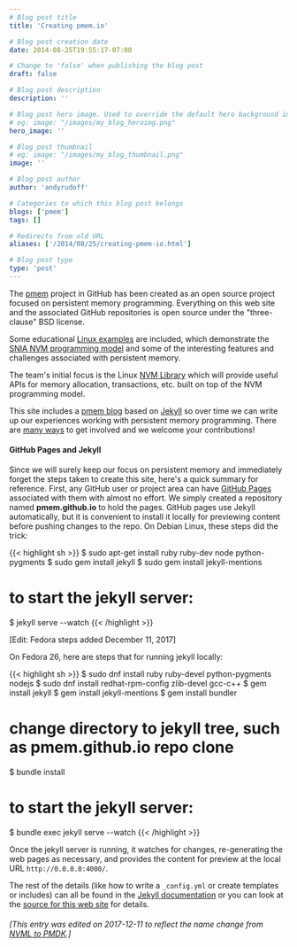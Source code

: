 ```yaml
---
# Blog post title
title: 'Creating pmem.io'

# Blog post creation date
date: 2014-08-25T19:55:17-07:00

# Change to 'false' when publishing the blog post
draft: false

# Blog post description
description: ''

# Blog post hero image. Used to override the default hero background image.
# eg: image: "/images/my_blog_heroimg.png"
hero_image: ''

# Blog post thumbnail
# eg: image: "/images/my_blog_thumbnail.png"
image: ''

# Blog post author
author: 'andyrudoff'

# Categories to which this blog post belongs
blogs: ['pmem']
tags: []

# Redirects from old URL
aliases: ['/2014/08/25/creating-pmem-io.html']

# Blog post type
type: 'post'
---
```


The [pmem](https://github.com/pmem) project in GitHub has been
created as an open source project focused on persistent memory programming.
Everything on this web site and the associated GitHub repositories is
open source under the "three-clause" BSD license.

Some educational [Linux examples](https://github.com/pmem/linux-examples)
are included, which demonstrate the
[SNIA NVM programming model](https://snia.org/nvmp) and some of the
interesting features and challenges associated with persistent memory.

The team's initial focus is the Linux [NVM Library](/nvml/) which
will provide useful APIs for memory allocation, transactions, etc.
built on top of the NVM programming model.

This site includes a [pmem blog](/blog/) based on
[Jekyll](https://github.com/jekyll/jekyll) so over time we can
write up our experiences working with persistent memory programming.
There are [many ways](/about/) to get involved and we welcome your
contributions!

#### GitHub Pages and Jekyll

Since we will surely keep our focus on persistent memory and
immediately forget the steps taken to create this site, here's
a quick summary for reference. First, any GitHub user or project
area can have [GitHub Pages](https://pages.github.com/) associated
with them with almost no effort. We simply created a repository
named **pmem.github.io** to hold the pages. GitHub pages use
Jekyll automatically, but it is convenient to install it locally
for previewing content before pushing changes to the repo. On Debian Linux,
these steps did the trick:

{{< highlight sh >}}
$ sudo apt-get install ruby ruby-dev node python-pygments
$ sudo gem install jekyll
$ sudo gem install jekyll-mentions

# to start the jekyll server:

$ jekyll serve --watch
{{< /highlight >}}

[Edit: Fedora steps added December 11, 2017]

On Fedora 26, here are steps that for running jekyll locally:

{{< highlight sh >}}
$ sudo dnf install ruby ruby-devel python-pygments nodejs
$ sudo dnf install redhat-rpm-config zlib-devel gcc-c++
$ gem install jekyll
$ gem install jekyll-mentions
$ gem install bundler

# change directory to jekyll tree, such as pmem.github.io repo clone

$ bundle install

# to start the jekyll server:

$ bundle exec jekyll serve --watch
{{< /highlight >}}

Once the jekyll server is running, it watches for changes, re-generating
the web pages as necessary, and provides the content for preview
at the local URL `http://0.0.0.0:4000/`.

The rest of the details (like how to write a `_config.yml` or create
templates or includes) can all be found in the
[Jekyll documentation](https://jekyllrb.com/) or you can look
at the [source for this web site](https://github.com/pmem/pmem.github.io/)
for details.

###### [This entry was edited on 2017-12-11 to reflect the name change from [NVML to PMDK](/blog/2017/12/NVML-is-now-PMDK).]
